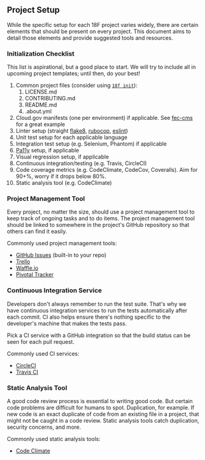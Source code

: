 ## Project Setup

While the specific setup for each 18F project varies widely, there are certain
elements that should be present on every project. This document aims to detail
those elements and provide suggested tools and resources.

### Initialization Checklist

This list is aspirational, but a good place to start. We will try to include
all in upcoming project templates; until then, do your best!

1. Common project files (consider using [`18f init`](https://github.com/18F/18f-cli#18f-init)):
    1. LICENSE.md
    1. CONTRIBUTING.md
    1. README.md
    1. .about.yml
1. Cloud.gov manifests (one per environment) if applicable. See [fec-cms](https://github.com/18F/fec-cms) for a great example
1. Linter setup (straight [flake8](http://flake8.pycqa.org/en/latest/), [rubocop](https://github.com/18F/development-guide/blob/master/ruby/.rubocop.yml), [eslint](https://github.com/airbnb/javascript/blob/master/linters/.eslintrc))
1. Unit test setup for each applicable language
1. Integration test setup (e.g. Selenium, Phantom) if applicable
1. [Pa11y](https://github.com/18F/development-guide/tree/master/accessibility_scanning) setup, if applicable
1. Visual regression setup, if applicable
1. Continuous integration/testing (e.g. Travis, CircleCI)
1. Code coverage metrics (e.g. CodeClimate, CodeCov, Coveralls). Aim for 90+%,
worry if it drops below 80%.
1. Static analysis tool (e.g. CodeClimate)

### Project Management Tool

Every project, no matter the size, should use a project management tool to keep
track of ongoing tasks and to do items. The project management tool should be
linked to somewhere in the project's GitHub repository so that others can find
it easily.

Commonly used project management tools:

* [GitHub Issues](https://guides.github.com/features/issues/) (built-in to your repo)
* [Trello](https://trello.com/)
* [Waffle.io](https://waffle.io/)
* [Pivotal Tracker](https://www.pivotaltracker.com)

### Continuous Integration Service

Developers don't always remember to run the test suite. That's why we have
continuous integration services to run the tests automatically after each
commit. CI also helps ensure there's nothing specific to the developer's machine
that makes the tests pass.

Pick a CI service with a GitHub integration so that the build status can be seen
for each pull request.

Commonly used CI services:

* [CircleCI](https://circleci.com/)
* [Travis CI](https://travis-ci.org/)

### Static Analysis Tool

A good code review process is essential to writing good code. But certain code
problems are difficult for humans to spot. Duplication, for example. If new code
is an exact duplicate of code from an existing file in a project, that might not
be caught in a code review. Static analysis tools catch duplication, security
concerns, and more.

Commonly used static analysis tools:

* [Code Climate](https://codeclimate.com/)
